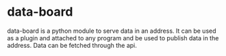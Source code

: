 # data-board

data-board is a python module to serve data in an address. It can be used as a plugin and attached to any program and be used to publish data in the address. Data can be fetched through the api.  
